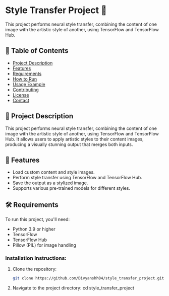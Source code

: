 # Style Transfer Project 🎨

This project performs neural style transfer, combining the content of one image with the artistic style of another, using TensorFlow and TensorFlow Hub.

## 📝 Table of Contents
- [Project Description](#project-description)
- [Features](#features)
- [Requirements](#requirements)
- [How to Run](#how-to-run)
- [Usage Example](#usage-example)
- [Contributing](#contributing)
- [License](#license)
- [Contact](#contact)

## 📜 Project Description
This project performs neural style transfer, combining the content of one image with the artistic style of another, using TensorFlow and TensorFlow Hub. It allows users to apply artistic styles to their content images, producing a visually stunning output that merges both inputs.

## 🚀 Features
- Load custom content and style images.
- Perform style transfer using TensorFlow and TensorFlow Hub.
- Save the output as a stylized image.
- Supports various pre-trained models for different styles.

## 🛠️ Requirements
To run this project, you'll need:
- Python 3.9 or higher
- TensorFlow
- TensorFlow Hub
- Pillow (PIL) for image handling

### Installation Instructions:
1. Clone the repository:
   ```bash
   git clone https://github.com/Divyanshh04/style_transfer_project.git
   
2. Navigate to the project directory:
   cd style_transfer_project
